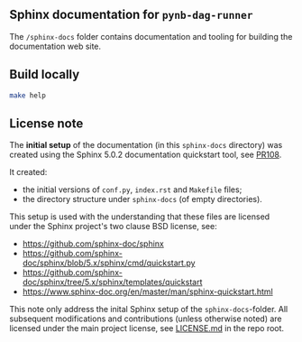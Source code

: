 ## Sphinx documentation for `pynb-dag-runner`

The `/sphinx-docs` folder contains documentation and tooling for building
the documentation web site.

## Build locally

```bash
make help
```

## License note
The **initial setup** of the documentation (in this `sphinx-docs`
directory) was created using the Sphinx 5.0.2 documentation quickstart tool,
see [PR108](https://github.com/pynb-dag-runner/pynb-dag-runner/pull/108).

It created:
- the initial versions of `conf.py`, `index.rst` and `Makefile` files;
- the directory structure under `sphinx-docs` (of empty directories).

This setup is used with the understanding that these files are licensed
under the Sphinx project's two clause BSD license, see:

- https://github.com/sphinx-doc/sphinx
- https://github.com/sphinx-doc/sphinx/blob/5.x/sphinx/cmd/quickstart.py
- https://github.com/sphinx-doc/sphinx/tree/5.x/sphinx/templates/quickstart
- https://www.sphinx-doc.org/en/master/man/sphinx-quickstart.html

This note only address the inital Sphinx setup of the `sphinx-docs`-folder. All
subsequent modifications and contributions (unless otherwise noted) are
licensed under the main project license, see [LICENSE.md](../LICENSE.md)
in the repo root.
